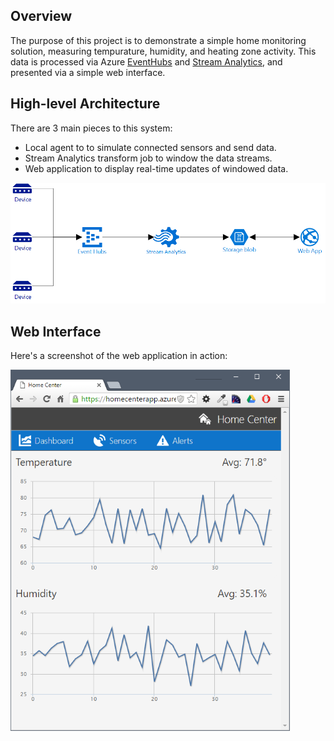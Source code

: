 Overview
--------

The purpose of this project is to demonstrate a simple home monitoring solution, measuring tempurature, humidity, and heating zone activity. This data is processed via Azure [EventHubs](https://azure.microsoft.com/en-us/services/event-hubs/) and [Stream Analytics](https://azure.microsoft.com/en-us/services/stream-analytics/), and presented via a simple web interface.

High-level Architecture
-----------------------

There are 3 main pieces to this system:

+ Local agent to to simulate connected sensors and send data.
+ Stream Analytics transform job to window the data streams.
+ Web application to display real-time updates of windowed data.

![ArchitectureDiagram](HomeCenter.png)

Web Interface
--------

Here's a screenshot of the web application in action:

![Screenshot](screenshot.png)
